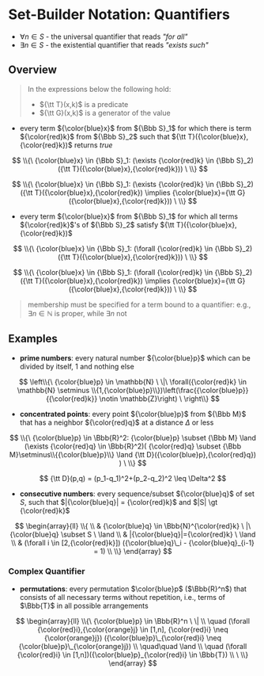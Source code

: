 # Set-Builder Notation: Quantifiers

- $\forall n \in S$ - the universal quantifier that reads _"for all"_
- $\exists n \in S$ - the existential quantifier that reads _"exists such"_

## Overview

> In the expressions below the following hold:
> - ${\tt T}(x,k)$ is a predicate
> - ${\tt G}(x,k)$ is a generator of the value

- every term ${\color{blue}x}$ from ${\Bbb S}_1$ for which there is term ${\color{red}k}$ from ${\Bbb S}_2$ such that ${\tt T}({\color{blue}x},{\color{red}k})$ returns _true_

$$
\\{\ {\color{blue}x} \in {\Bbb S}_1: (\exists {\color{red}k} \in {\Bbb S}_2)({\tt T}({\color{blue}x},{\color{red}k})) \ \\}
$$

$$
\\{\ {\color{blue}x} \in {\Bbb S}_1: (\exists {\color{red}k} \in {\Bbb S}_2)({\tt T}({\color{blue}x},{\color{red}k}) \implies {\color{blue}x}={\tt G}({\color{blue}x},{\color{red}k})) \ \\}
$$

- every term ${\color{blue}x}$ from ${\Bbb S}_1$ for which all terms ${\color{red}k}$'s of ${\Bbb S}_2$ satisfy ${\tt T}({\color{blue}x},{\color{red}k})$

$$
\\{\ {\color{blue}x} \in {\Bbb S}_1: (\forall {\color{red}k} \in {\Bbb S}_2)({\tt T}({\color{blue}x},{\color{red}k})) \ \\}
$$

$$
\\{\ {\color{blue}x} \in {\Bbb S}_1: (\forall {\color{red}k} \in {\Bbb S}_2)({\tt T}({\color{blue}x},{\color{red}k}) \implies {\color{blue}x}={\tt G}({\color{blue}x},{\color{red}k})) \ \\}
$$

> membership must be specified for a term bound to a quantifier: e.g., $\exists n \in \mathbb{N}$ is proper, while $\exists n$ not

## Examples

- **prime numbers**: every natural number ${\color{blue}p}$ which can be divided by itself, 1 and nothing else

$$
\left\\{\ {\color{blue}p} \in \mathbb{N} \ \|\ \forall({\color{red}k} \in \mathbb{N} \setminus \\{1,{\color{blue}p}\\})\left(\frac{{\color{blue}p}}{{\color{red}k}} \notin \mathbb{Z}\right) \ \right\\}
$$

- **concentrated points**: every point ${\color{blue}p}$ from ${\Bbb M}$ that has a neighbor ${\color{red}q}$ at a distance $\Delta$ or less

$$
\\{\ 
{\color{blue}p} \in \Bbb{R}^2:
{\color{blue}p} \subset {\Bbb M} \land
(\exists {\color{red}q} \in \Bbb{R}^2)(
{\color{red}q} \subset {\Bbb M}\setminus\\{{\color{blue}p}\\} \land
{\tt D}({\color{blue}p},{\color{red}q})
)
\ \\}
$$

$$
{\tt D}(p,q) =
(p_1-q_1)^2+(p_2-q_2)^2 \leq \Delta^2
$$

- **consecutive numbers**: every sequence/subset ${\color{blue}q}$ of set $S$, such that $|{\color{blue}q}| = {\color{red}k}$ and $|S| \gt {\color{red}k}$

$$
\begin{array}{ll}
\\{
\\
& {\color{blue}q} \in \Bbb{N}^{\color{red}k}
\ |\ {\color{blue}q} \subset S \ \land
\\
& |{\color{blue}q}|={\color{red}k} \ \land
\\
& (\forall i \in [2,{\color{red}k}])
({\color{blue}q}\_i - {\color{blue}q}_{i-1} = 1)
\\
\\}
\end{array}
$$

### Complex Quantifier

- **permutations**: every permutation $\color{blue}p$ ($\Bbb{R}^n$) that consists of all necessary terms without repetition, i.e., terms of $\Bbb{T}$ in all possible arrangements

$$
\begin{array}{ll}
\\{\ {\color{blue}p} \in \Bbb{R}^n \ \|
\\
\quad (\forall {\color{red}i},{\color{orange}j} \in [1,n], {\color{red}i} \neq {\color{orange}j})
({\color{blue}p}\_{\color{red}i} \neq {\color{blue}p}\_{\color{orange}j})
\\
\quad\quad \land
\\
\quad (\forall {\color{red}i} \in [1,n])({\color{blue}p}_{\color{red}i} \in \Bbb{T})
\\
\ \\}
\end{array}
$$


